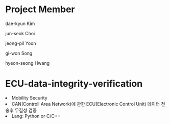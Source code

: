# Project Member
dae-kyun Kim

jun-seok Choi

jeong-pil Yoon 

gi-won Song 

hyeon-seong Hwang
# ECU-data-integrity-verification

<li>Mobility Security</li>
<li>CAN(Controll Area Network)에 관한 ECU(Electronic Control Unit) 데이터 전송후 무결성 검증</li>
<li>Lang: Python or C/C++ </li>
